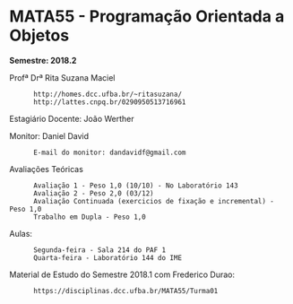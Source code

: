 # MATA55 - Programação Orientada a Objetos
**Semestre: 2018.2**

Profª Drª Rita Suzana Maciel 

          http://homes.dcc.ufba.br/~ritasuzana/
          http://lattes.cnpq.br/0290950513716961

Estagiário Docente: João Werther

Monitor: Daniel David 

          E-mail do monitor: dandavidf@gmail.com

Avaliações Teóricas

          Avaliação 1 - Peso 1,0 (10/10) - No Laboratório 143
          Avaliação 2 - Peso 2,0 (03/12)
          Avaliação Continuada (exercicios de fixação e incremental) - Peso 1,0
          Trabalho em Dupla - Peso 1,0 

Aulas: 

          Segunda-feira - Sala 214 do PAF 1
          Quarta-feira - Laboratório 144 do IME

Material de Estudo do Semestre 2018.1 com Frederico Durao: 

          https://disciplinas.dcc.ufba.br/MATA55/Turma01
